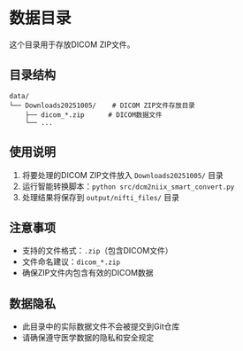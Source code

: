 # 数据目录

这个目录用于存放DICOM ZIP文件。

## 目录结构

```
data/
└── Downloads20251005/    # DICOM ZIP文件存放目录
    ├── dicom_*.zip      # DICOM数据文件
    └── ...
```

## 使用说明

1. 将要处理的DICOM ZIP文件放入 `Downloads20251005/` 目录
2. 运行智能转换脚本：`python src/dcm2niix_smart_convert.py`
3. 处理结果将保存到 `output/nifti_files/` 目录

## 注意事项

- 支持的文件格式：`.zip`（包含DICOM文件）
- 文件命名建议：`dicom_*.zip`
- 确保ZIP文件内包含有效的DICOM数据

## 数据隐私

- 此目录中的实际数据文件不会被提交到Git仓库
- 请确保遵守医学数据的隐私和安全规定